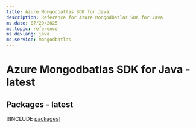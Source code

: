 ```yaml
---
title: Azure Mongodbatlas SDK for Java
description: Reference for Azure Mongodbatlas SDK for Java
ms.date: 07/29/2025
ms.topic: reference
ms.devlang: java
ms.service: mongodbatlas
---
```

# Azure Mongodbatlas SDK for Java - latest
## Packages - latest
[!INCLUDE [packages](mongodbatlas-index.md)]